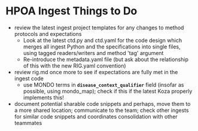 # HPOA Ingest Things to Do

- review the latest ingest project templates for any changes to method protocols and expectations
    - Look at the latest ctd.py and ctd.yaml for the code design which merges all ingest Python and the specifications into single files, using tagged readers/writers and method 'tag' argument
    - Re-introduce the metadata.yaml file (but ask about the relationship of this with the new RIG.yaml convention)
- review rig.md once more to see if expectations are fully met in the ingest code
    - use MONDO terms in **`disease_context_qualifier`** field (insofar as possible, using mondo_map); check if this if the latest Koza properly implements this! 
- document potential sharable code snippets and perhaps, move them to a more shared location; communicate to the team; check other ingests for similar code snippets and coordinates consolidation with other teammates

